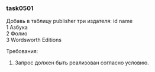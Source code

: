 
### task0501

Добавь в таблицу publisher три издателя:
id 	name \
1 	Азбука \
2 	Фолио \
3 	Wordsworth Editions


Требования:
1.	Запрос должен быть реализован согласно условию.


